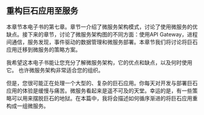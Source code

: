 ## 重构巨石应用至服务

本章节本电子书的第七章。章节一介绍了微服务架构模式，讨论了使用微服务的优缺点。接下来的章节，讨论了微服务架构图的不同方面：使用API Gateway，进程间通信，服务发现，事件驱动的数据管理和微服务部署。本章节我们将讨论将巨石应用迁移到微服务的策略方案。

我希望这本电子书能让您充分了解微服务架构，它的优点和缺点，以及何时使用它。 也许微服务架构非常适合您的组织。

但是，您很可能正在处理一个大型的、复杂的巨石应用。你每天对开发与部署巨石应用的体验是缓慢与痛苦。微服务看起来是遥不可及的天堂。幸运的是，有一些策略可以用来摆脱巨石的地狱。在本篇中，我将会描述如何循序渐进的将巨石应用重构成一组微服务。

